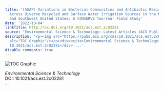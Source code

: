 ```yaml
---
title: '[ASAP] Variations in Bacterial Communities and Antibiotic Resistance Genes
  Across Diverse Recycled and Surface Water Irrigation Sources in the Mid-Atlantic
  and Southwest United States: A CONSERVE Two-Year Field Study'
date: '2022-10-04'
linkTitle: http://dx.doi.org/10.1021/acs.est.2c02281
source: 'Environmental Science & Technology: Latest Articles (ACS Publications)'
description: '<p><img src="https://pubs.acs.org/cms/10.1021/acs.est.2c02281/asset/images/medium/es2c02281_0011.gif"
  alt="TOC Graphic"/></p><div><cite>Environmental Science & Technology</cite></div><div>DOI:
  10.1021/acs.est.2c02281</div> ...'
disable_comments: true
---
```

<p><img src="https://pubs.acs.org/cms/10.1021/acs.est.2c02281/asset/images/medium/es2c02281_0011.gif" alt="TOC Graphic"/></p><div><cite>Environmental Science & Technology</cite></div><div>DOI: 10.1021/acs.est.2c02281</div> ...